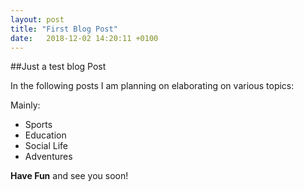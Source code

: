 ```yaml
---
layout: post
title: "First Blog Post"
date:   2018-12-02 14:20:11 +0100
---
```



##Just a test blog Post

In the following posts I am planning on elaborating on various topics:

Mainly:
* Sports
* Education
* Social Life
* Adventures

**Have Fun** and see you soon!

